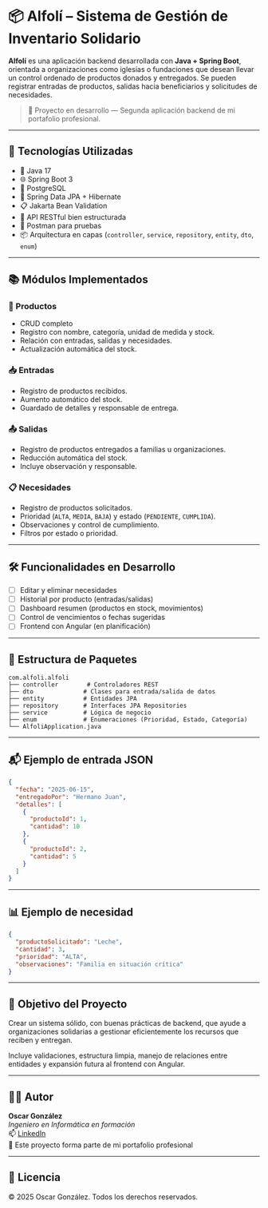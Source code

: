 # 📦 Alfolí – Sistema de Gestión de Inventario Solidario

**Alfolí** es una aplicación backend desarrollada con **Java + Spring Boot**, orientada a organizaciones como iglesias o fundaciones que desean llevar un control ordenado de productos donados y entregados. Se pueden registrar entradas de productos, salidas hacia beneficiarios y solicitudes de necesidades.

> 🎯 Proyecto en desarrollo — Segunda aplicación backend de mi portafolio profesional.

---

## 🚀 Tecnologías Utilizadas

- 🧠 Java 17
- 🌐 Spring Boot 3
- 💾 PostgreSQL
- 🧩 Spring Data JPA + Hibernate
- 📋 Jakarta Bean Validation
- 🔁 API RESTful bien estructurada
- 🧪 Postman para pruebas
- 📦 Arquitectura en capas (`controller`, `service`, `repository`, `entity`, `dto`, `enum`)

---

## 📚 Módulos Implementados

### 🛒 Productos
- CRUD completo
- Registro con nombre, categoría, unidad de medida y stock.
- Relación con entradas, salidas y necesidades.
- Actualización automática del stock.

### 📥 Entradas
- Registro de productos recibidos.
- Aumento automático del stock.
- Guardado de detalles y responsable de entrega.

### 📤 Salidas
- Registro de productos entregados a familias u organizaciones.
- Reducción automática del stock.
- Incluye observación y responsable.

### 📋 Necesidades
- Registro de productos solicitados.
- Prioridad (`ALTA`, `MEDIA`, `BAJA`) y estado (`PENDIENTE`, `CUMPLIDA`).
- Observaciones y control de cumplimiento.
- Filtros por estado o prioridad.

---

## 🛠️ Funcionalidades en Desarrollo

- [ ] Editar y eliminar necesidades
- [ ] Historial por producto (entradas/salidas)
- [ ] Dashboard resumen (productos en stock, movimientos)
- [ ] Control de vencimientos o fechas sugeridas
- [ ] Frontend con Angular (en planificación)

---

## 🧭 Estructura de Paquetes

```
com.alfoli.alfoli
├── controller        # Controladores REST
├── dto              # Clases para entrada/salida de datos
├── entity           # Entidades JPA
├── repository       # Interfaces JPA Repositories
├── service          # Lógica de negocio
├── enum             # Enumeraciones (Prioridad, Estado, Categoría)
└── AlfoliApplication.java
```

---

## 📬 Ejemplo de entrada JSON

```json
{
  "fecha": "2025-06-15",
  "entregadoPor": "Hermano Juan",
  "detalles": [
    {
      "productoId": 1,
      "cantidad": 10
    },
    {
      "productoId": 2,
      "cantidad": 5
    }
  ]
}
```

---

## 📊 Ejemplo de necesidad

```json
{
  "productoSolicitado": "Leche",
  "cantidad": 3,
  "prioridad": "ALTA",
  "observaciones": "Familia en situación crítica"
}
```

---

## 🎯 Objetivo del Proyecto

Crear un sistema sólido, con buenas prácticas de backend, que ayude a organizaciones solidarias a gestionar eficientemente los recursos que reciben y entregan.

Incluye validaciones, estructura limpia, manejo de relaciones entre entidades y expansión futura al frontend con Angular.

---

## 👨‍💻 Autor

**Oscar González**  
_Ingeniero en Informática en formación_  
📫 [LinkedIn](https://www.linkedin.com/in/oscar-ignacio-gonzalez-gonzalez-911369171/)  
📁 Este proyecto forma parte de mi portafolio profesional

---

## 🧠 Licencia

© 2025 Oscar González. Todos los derechos reservados.
